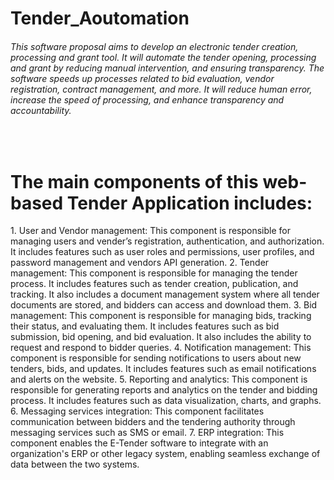 <h1>Tender_Aoutomation</h1>
<h6>This software proposal aims to develop an electronic tender creation, processing and grant tool. It will automate the tender opening, processing and grant by reducing manual intervention, and ensuring transparency. The software speeds up processes related to bid evaluation, vendor registration, contract management, and more. It will reduce human error, increase the speed of processing, and enhance transparency and accountability.</h6>



<br>

<h1>The main components of this web-based Tender Application includes:</h1>
1.	User and Vendor management: This component is responsible for managing users and vender’s registration, authentication, and authorization. It includes features such as user roles and permissions, user profiles, and password management and vendors API generation.
2.	Tender management: This component is responsible for managing the tender process. It includes features such as tender creation, publication, and tracking. It also includes a document management system where all tender documents are stored, and bidders can access and download them.
3.	Bid management: This component is responsible for managing bids, tracking their status, and evaluating them. It includes features such as bid submission, bid opening, and bid evaluation. It also includes the ability to request and respond to bidder queries.
4.	Notification management: This component is responsible for sending notifications to users about new tenders, bids, and updates. It includes features such as email notifications and alerts on the website.
5.	Reporting and analytics: This component is responsible for generating reports and analytics on the tender and bidding process. It includes features such as data visualization, charts, and graphs.
6.	Messaging services integration: This component facilitates communication between bidders and the tendering authority through messaging services such as SMS or email.
7.	ERP integration: This component enables the E-Tender software to integrate with an organization's ERP or other legacy system, enabling seamless exchange of data between the two systems.

